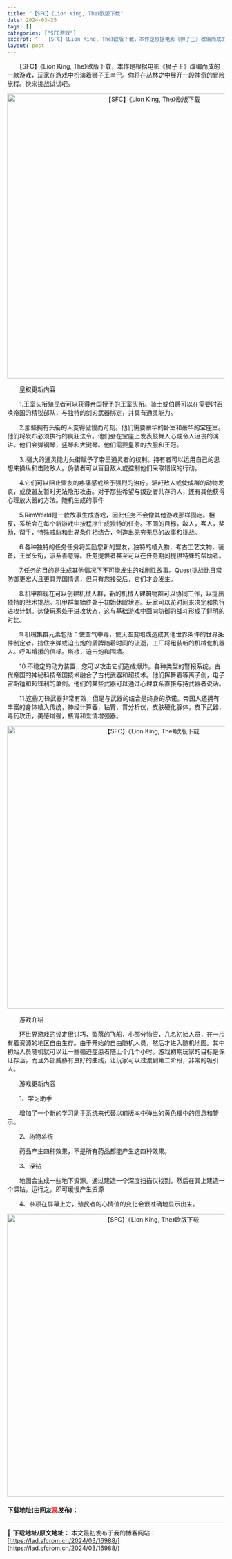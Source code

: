 ```yaml
---
title: "【SFC】《Lion King, The》欧版下载"
date: 2024-03-25
tags: []
categories: ["SFC游戏"]
excerpt: "　　【SFC】《Lion King, The》欧版下载，本作是根据电影《狮子王》改编而成的一款游戏，玩家在游戏中扮演着狮子王辛巴。你将在丛林之中展开一段神奇的冒险旅程。快来挑战试试吧。 　　皇权更新内容 　　1.王室头衔殖民者可以获得帝国授予的王室头衔。骑士或伯爵可以在需要时召唤帝国的精锐部队，与独&hellip;"
layout: post
---
```


 <p>　　【SFC】《Lion King, The》欧版下载，本作是根据电影《狮子王》改编而成的一款游戏，玩家在游戏中扮演着狮子王辛巴。你将在丛林之中展开一段神奇的冒险旅程。快来挑战试试吧。</p> <p align="center"><img align="" border="0" src="https://lad.sfcrom.cn/wp-content/uploads/2024/03/20240324_6600be75753b8.png" width="658" alt="【SFC】《Lion King, The》欧版下载" /></p> <p>　　皇权更新内容</p> <p>　　1.王室头衔殖民者可以获得帝国授予的王室头衔。骑士或伯爵可以在需要时召唤帝国的精锐部队，与独特的剑刃武器绑定，并具有通灵能力。</p> <p>　　2.那些拥有头衔的人变得傲慢而苛刻。他们需要豪华的卧室和豪华的宝座室。他们将发布必须执行的疯狂法令。他们会在宝座上发表鼓舞人心或令人沮丧的演讲。他们会弹钢琴，竖琴和大键琴。他们需要皇家的衣服和王冠。</p> <p>　　3..强大的通灵能力头衔赋予了帝王通灵者的权利。持有者可以运用自己的思想来操纵和击败敌人。伪装者可以盲目敌人或控制他们采取错误的行动。</p> <p>　　4.它们可以阻止盟友的疼痛感或给予强烈的治疗。驱赶敌人或使成群的动物发疯，或使盟友暂时无法隐形攻击。对于那些希望与叛逆者共存的人，还有其他获得心理放大器的方法。随机生成的事件</p> <p>　　5.RimWorld是一款故事生成游戏，因此任务不会像其他游戏那样固定。相反，系统会在每个新游戏中按程序生成独特的任务。不同的目标，敌人，客人，奖励，帮手，特殊威胁和世界条件相结合，创造出无穷无尽的故事和挑战。</p> <p>　　6.各种独特的任务任务将奖励您新的盟友，独特的植入物，考古工艺文物，装备，王室头衔，派系善意等。任务提供者甚至可以在任务期间提供特殊的帮助者。</p> <p>　　7.任务的目的是生成其他情况下不可能发生的戏剧性故事。Quest挑战比日常防御更宏大且更具异国情调，但只有您接受后，它们才会发生。</p> <p>　　8.机甲群现在可以创建机械人群，新的机械人建筑物群可以协同工作，以提出独特的战术挑战。机甲群集始终处于初始休眠状态。玩家可以花时间来决定和执行进攻计划。这使玩家处于进攻状态，这与基础游戏中面向防御的战斗形成了鲜明的对比。</p> <p>　　9.机械集群元素包括：使空气中毒，使天空变暗或造成其他世界条件的世界条件制定者。挡住字弹或迫击炮的盾牌随着时间的流逝，工厂将组装新的机械化机器人。呼叫增援的信标。塔楼，迫击炮和围墙。</p> <p>　　10.不稳定的动力装置，您可以攻击它们造成爆炸。各种类型的警报系统。古代帝国的神秘科技帝国技术融合了古代武器和超技术。他们挥舞着等离子剑，电子宙斯锤和超锋利的单剑。他们的某些武器可以通过心理联系直接与持武器者说话。</p> <p>　　11.这些刀锋武器非常有效，但是与武器的结合是终身的承诺。帝国人还拥有丰富的身体植入传统，神经计算器，钻臂，胃分析仪，皮肤硬化腺体，皮下武器，毒药攻击，美感增强，核胃和爱情增强器。</p> <p align="center"><img align="" border="0" src="https://lad.sfcrom.cn/wp-content/uploads/2024/03/20240324_6600be772b13e.png" width="654" alt="【SFC】《Lion King, The》欧版下载" /></p> <p>　　游戏介绍</p> <p>　　环世界游戏的设定很讨巧，坠落的飞船，小部分物资，几名初始人员，在一片有着资源的地区自由生存。由于开始的自由随机人员，然后才进入随机地图。其中初始人员随机就可以让一些强迫症患者随上个几个小时。游戏初期玩家的目标是保证存活，而且外部威胁有良好的曲线，让玩家可以过渡到第二阶段，非常的吸引人。</p> <p>　　游戏更新内容</p> <p>　　1、学习助手</p> <p>　　增加了一个新的学习助手系统来代替以前版本中弹出的黄色框中的信息和警示。</p> <p>　　2、药物系统</p> <p>　　药品产生四种效果，不是所有药品都能产生这四种效果。</p> <p>　　3、深钻</p> <p>　　地图会生成一些地下资源。通过建造一个深度扫描仪找到，然后在其上建造一个深钻，运行之，即可缓慢产生资源</p> <p>　　4、杂项在屏幕上方，殖民者的心情值的变化会很准确地显示出来。</p> <p align="center"><img align="" border="0" src="https://lad.sfcrom.cn/wp-content/uploads/2024/03/20240324_6600be78977a8.png" width="653" alt="【SFC】《Lion King, The》欧版下载" /></p> <p><h4>下载地址(由网友<font color="red">禹</font>发布)：</h4></p> 

---
📖 **下载地址/原文地址：** 本文最初发布于我的博客网站：[https://lad.sfcrom.cn/2024/03/16988/](https://lad.sfcrom.cn/2024/03/16988/)
